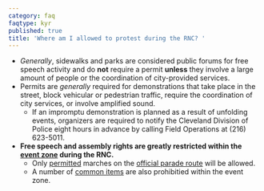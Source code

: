 ```yaml
---
category: faq
faqtype: kyr
published: true
title: 'Where am I allowed to protest during the RNC? '
---
```

* _Generally_, sidewalks and parks are considered public forums for free speech activity and do **not** require a permit **unless** they involve a large amount of people or the coordination of city-provided services.
* Permits are _generally_ required for demonstrations that take place in the street, block vehicular or pedestrian traffic, require the coordination of city services, or involve amplified sound. 
	* If an impromptu demonstration is planned as a result of unfolding events, organizers are required to notify the Cleveland Division of Police eight hours in advance by calling Field Operations at (216) 623-5011. 
* **Free speech and assembly rights are greatly restricted within the [event zone](https://clecityhall.files.wordpress.com/2016/06/rnc-official-master-map.pdf) during the RNC.**
	* Only [permitted](http://www.city.cleveland.oh.us/node/7932) marches on the [official parade route](https://clecityhall.files.wordpress.com/2016/06/rnc-official-parade-route.pdf) will be allowed.
    * A number of [common items](https://assets.documentcloud.org/documents/2842638/RNC-Official-Event-Zone-Permit-Regulations.pdf) are also prohibitied within the event zone.
